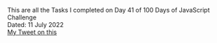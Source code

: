 This are all the Tasks I completed on Day 41 of 100 Days of JavaScript Challenge<br>
Dated: 11 July 2022<br>
[My Tweet on this](https://twitter.com/Saurav_Navdhare/status/1546397011993296896)<br>
